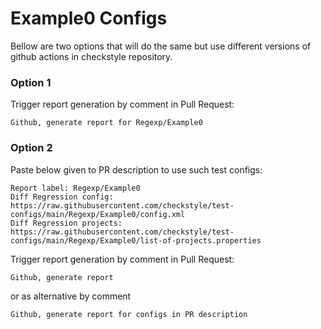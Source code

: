 # Example0 Configs

Bellow are two options that will do the same but use different versions
of github actions in checkstyle repository.


### Option 1
Trigger report generation by comment in Pull Request:
```
Github, generate report for Regexp/Example0
```

### Option 2

Paste below given to PR description to use such test configs:
```
Report label: Regexp/Example0
Diff Regression config: https://raw.githubusercontent.com/checkstyle/test-configs/main/Regexp/Example0/config.xml
Diff Regression projects: https://raw.githubusercontent.com/checkstyle/test-configs/main/Regexp/Example0/list-of-projects.properties
```

Trigger report generation by comment in Pull Request:
```
Github, generate report
```
or as alternative by comment
```
Github, generate report for configs in PR description
```
